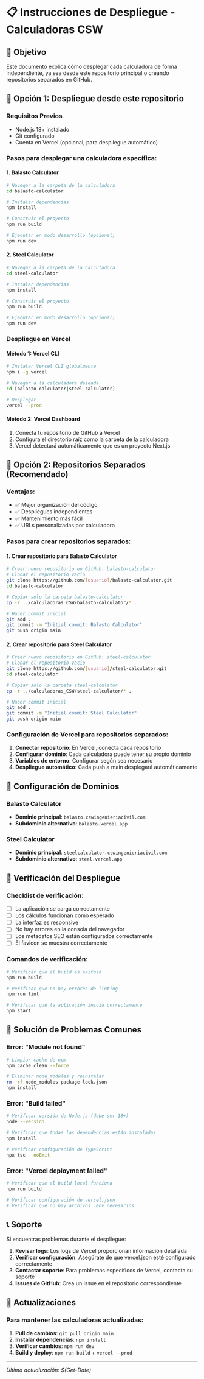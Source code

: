 # 📋 Instrucciones de Despliegue - Calculadoras CSW

## 🎯 Objetivo

Este documento explica cómo desplegar cada calculadora de forma independiente, ya sea desde este repositorio principal o creando repositorios separados en GitHub.

## 🚀 Opción 1: Despliegue desde este repositorio

### Requisitos Previos
- Node.js 18+ instalado
- Git configurado
- Cuenta en Vercel (opcional, para despliegue automático)

### Pasos para desplegar una calculadora específica:

#### 1. Balasto Calculator
```bash
# Navegar a la carpeta de la calculadora
cd balasto-calculator

# Instalar dependencias
npm install

# Construir el proyecto
npm run build

# Ejecutar en modo desarrollo (opcional)
npm run dev
```

#### 2. Steel Calculator
```bash
# Navegar a la carpeta de la calculadora
cd steel-calculator

# Instalar dependencias
npm install

# Construir el proyecto
npm run build

# Ejecutar en modo desarrollo (opcional)
npm run dev
```

### Despliegue en Vercel

#### Método 1: Vercel CLI
```bash
# Instalar Vercel CLI globalmente
npm i -g vercel

# Navegar a la calculadora deseada
cd [balasto-calculator|steel-calculator]

# Desplegar
vercel --prod
```

#### Método 2: Vercel Dashboard
1. Conecta tu repositorio de GitHub a Vercel
2. Configura el directorio raíz como la carpeta de la calculadora
3. Vercel detectará automáticamente que es un proyecto Next.js

## 🌟 Opción 2: Repositorios Separados (Recomendado)

### Ventajas:
- ✅ Mejor organización del código
- ✅ Despliegues independientes
- ✅ Mantenimiento más fácil
- ✅ URLs personalizadas por calculadora

### Pasos para crear repositorios separados:

#### 1. Crear repositorio para Balasto Calculator
```bash
# Crear nuevo repositorio en GitHub: balasto-calculator
# Clonar el repositorio vacío
git clone https://github.com/[usuario]/balasto-calculator.git
cd balasto-calculator

# Copiar solo la carpeta balasto-calculator
cp -r ../calculadoras_CSW/balasto-calculator/* .

# Hacer commit inicial
git add .
git commit -m "Initial commit: Balasto Calculator"
git push origin main
```

#### 2. Crear repositorio para Steel Calculator
```bash
# Crear nuevo repositorio en GitHub: steel-calculator
# Clonar el repositorio vacío
git clone https://github.com/[usuario]/steel-calculator.git
cd steel-calculator

# Copiar solo la carpeta steel-calculator
cp -r ../calculadoras_CSW/steel-calculator/* .

# Hacer commit inicial
git add .
git commit -m "Initial commit: Steel Calculator"
git push origin main
```

### Configuración de Vercel para repositorios separados:

1. **Conectar repositorio**: En Vercel, conecta cada repositorio
2. **Configurar dominio**: Cada calculadora puede tener su propio dominio
3. **Variables de entorno**: Configurar según sea necesario
4. **Despliegue automático**: Cada push a main desplegará automáticamente

## 🔧 Configuración de Dominios

### Balasto Calculator
- **Dominio principal**: `balasto.cswingenieriacivil.com`
- **Subdominio alternativo**: `balasto.vercel.app`

### Steel Calculator
- **Dominio principal**: `steelcalculator.cswingenieriacivil.com`
- **Subdominio alternativo**: `steel.vercel.app`

## 📱 Verificación del Despliegue

### Checklist de verificación:
- [ ] La aplicación se carga correctamente
- [ ] Los cálculos funcionan como esperado
- [ ] La interfaz es responsive
- [ ] No hay errores en la consola del navegador
- [ ] Los metadatos SEO están configurados correctamente
- [ ] El favicon se muestra correctamente

### Comandos de verificación:
```bash
# Verificar que el build es exitoso
npm run build

# Verificar que no hay errores de linting
npm run lint

# Verificar que la aplicación inicia correctamente
npm start
```

## 🚨 Solución de Problemas Comunes

### Error: "Module not found"
```bash
# Limpiar cache de npm
npm cache clean --force

# Eliminar node_modules y reinstalar
rm -rf node_modules package-lock.json
npm install
```

### Error: "Build failed"
```bash
# Verificar versión de Node.js (debe ser 18+)
node --version

# Verificar que todas las dependencias están instaladas
npm install

# Verificar configuración de TypeScript
npx tsc --noEmit
```

### Error: "Vercel deployment failed"
```bash
# Verificar que el build local funciona
npm run build

# Verificar configuración de vercel.json
# Verificar que no hay archivos .env necesarios
```

## 📞 Soporte

Si encuentras problemas durante el despliegue:

1. **Revisar logs**: Los logs de Vercel proporcionan información detallada
2. **Verificar configuración**: Asegúrate de que vercel.json esté configurado correctamente
3. **Contactar soporte**: Para problemas específicos de Vercel, contacta su soporte
4. **Issues de GitHub**: Crea un issue en el repositorio correspondiente

## 🔄 Actualizaciones

### Para mantener las calculadoras actualizadas:

1. **Pull de cambios**: `git pull origin main`
2. **Instalar dependencias**: `npm install`
3. **Verificar cambios**: `npm run dev`
4. **Build y deploy**: `npm run build` + `vercel --prod`

---

*Última actualización: $(Get-Date)*
